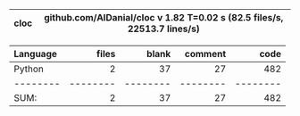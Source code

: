 cloc|github.com/AlDanial/cloc v 1.82  T=0.02 s (82.5 files/s, 22513.7 lines/s)
--- | ---

Language|files|blank|comment|code
:-------|-------:|-------:|-------:|-------:
Python|2|37|27|482
--------|--------|--------|--------|--------
SUM:|2|37|27|482
